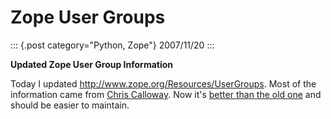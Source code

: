 # Zope User Groups

::: {.post category="Python, Zope"}
2007/11/20
:::

**Updated Zope User Group Information**

Today I updated <http://www.zope.org/Resources/UserGroups>. Most of the
information came from [Chris Calloway](http://trizpug.org). Now it\'s
[better than the old
one](http://www.zope.org/Resources/UserGroups/index_html_old) and should
be easier to maintain.
